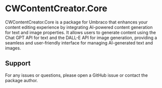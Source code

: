 ﻿# CWContentCreator.Core

CWContentCreator.Core is a package for Umbraco that enhances your content editing experience by integrating AI-powered content generation for text and image properties.
It allows users to generate content using the Chat GPT API for text and the DALL-E API for image generation, providing a seamless and user-friendly interface for managing AI-generated text and images.

## Support
For any issues or questions, please open a GitHub issue or contact the package author.